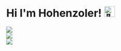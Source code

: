 
#  Hi I'm Hohenzoler! <img src="https://github.com/Hohenzoler/About-Me/blob/main/waving.gif" width="28px" alt="👋">

![](https://github-readme-stats.vercel.app/api?username=hohenzoler&theme=tokyonight&hide_border=false&include_all_commits=true&count_private=false)<br/>
![](https://github-readme-streak-stats.herokuapp.com/?user=hohenzoler&theme=tokyonight&hide_border=false)<br/>
![](https://github-readme-stats.vercel.app/api/top-langs/?username=hohenzoler&theme=tokyonight&hide_border=false&include_all_commits=true&count_private=false&layout=compact)
